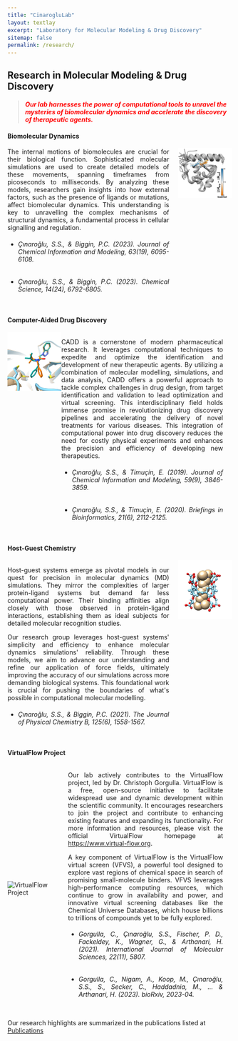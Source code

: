 ```yaml
---
title: "CinarogluLab"
layout: textlay
excerpt: "Laboratory for Molecular Modeling & Drug Discovery"
sitemap: false
permalink: /research/
---
```


## **Research in Molecular Modeling & Drug Discovery**
> #### <span style="color:red;">*Our lab harnesses the power of computational tools to unravel the mysteries of biomolecular dynamics and accelerate the discovery of therapeutic agents.*</span>



#### **Biomolecular Dynamics**

<div style="display: flex; flex-wrap: wrap;">

<div style="flex: 3; text-align: justify; margin-right: 20px;">
The internal motions of biomolecules are crucial for their biological function. Sophisticated molecular simulations are used to create detailed models of these movements, spanning timeframes from picoseconds to milliseconds. By analyzing these models, researchers gain insights into how external factors, such as the presence of ligands or mutations, affect biomolecular dynamics. This understanding is key to unravelling the complex mechanisms of structural dynamics, a fundamental process in cellular signalling and regulation.
  
- <h6>Çınaroğlu, S.S., & Biggin, P.C. (2023). Journal of Chemical Information and Modeling, 63(19), 6095-6108.</h6>
- <h6>Çınaroğlu, S.S., & Biggin, P.C. (2023). Chemical Science, 14(24), 6792-6805.</h6>
</div>

<div style="flex: 1;">
<img src="https://raw.githubusercontent.com/CinarogluLab/cinaroglulab.github.io/main/images/images-0003.jpeg" alt="Biomolecular Dynamics" style="width: 100%; height: auto;">
</div>

</div>

#### **Computer-Aided Drug Discovery**

<div style="display: flex; flex-wrap: wrap;">

<div style="flex: 1;">
<img src="https://raw.githubusercontent.com/CinarogluLab/cinaroglulab.github.io/main/images/images-0004.png" alt="Computer-Aided Drug Discovery" style="width: 100%; height: auto;margin-right: 20px;">
</div>

<div style="flex: 3; text-align: justify; margin-right: 20px;">

CADD is a cornerstone of modern pharmaceutical research. It leverages computational techniques to expedite and optimize the identification and development of new therapeutic agents. By utilizing a combination of molecular modelling, simulations, and data analysis, CADD offers a powerful approach to tackle complex challenges in drug design, from target identification and validation to lead optimization and virtual screening. This interdisciplinary field holds immense promise in revolutionizing drug discovery pipelines and accelerating the delivery of novel treatments for various diseases. This integration of computational power into drug discovery reduces the need for costly physical experiments and enhances the precision and efficiency of developing new therapeutics.
- <h6>Çınaroğlu, S.S., & Timuçin, E. (2019). Journal of Chemical Information and Modeling, 59(9), 3846-3859.</h6>
- <h6>Çınaroğlu, S.S., & Timuçin, E. (2020). Briefings in Bioinformatics, 21(6), 2112-2125.</h6>

</div>
</div>

#### **Host-Guest Chemistry**

<div style="display: flex; flex-wrap: wrap;">

<div style="flex: 3; text-align: justify; margin-right: 20px;">

Host-guest systems emerge as pivotal models in our quest for precision in molecular dynamics (MD) simulations. They mirror the complexities of larger protein-ligand systems but demand far less computational power. Their binding affinities align closely with those observed in protein-ligand interactions, establishing them as ideal subjects for detailed molecular recognition studies.

Our research group leverages host-guest systems' simplicity and efficiency to enhance molecular dynamics simulations' reliability. Through these models, we aim to advance our understanding and refine our application of force fields, ultimately improving the accuracy of our simulations across more demanding biological systems. This foundational work is crucial for pushing the boundaries of what's possible in computational molecular modelling.
- <h6>Çınaroğlu, S.S., & Biggin, P.C. (2021). The Journal of Physical Chemistry B, 125(6), 1558-1567.</h6>

</div>

<div style="flex: 1;">
<img src="https://raw.githubusercontent.com/CinarogluLab/cinaroglulab.github.io/main/images/images-0005.png" alt="Host-Guest" style="width: 100%; height: auto;">
</div>

</div>

#### **VirtualFlow Project**

<div style="display: flex; flex-wrap: wrap; align-items: center;">

<div style="flex: 1; display: flex; align-items: center; justify-content: center;margin-right: 20px;">
<img src="https://community.virtual-flow.org/uploads/default/original/1X/980a69707fd8f27ca3f66e5e6373a110ef4cae95.png" alt="VirtualFlow Project" style="width: 100%; height: auto;">
</div>

<div style="flex: 3; text-align: justify; margin-right: 20px;">

Our lab actively contributes to the VirtualFlow project, led by Dr. Christoph Gorgulla. VirtualFlow is a free, open-source initiative to facilitate widespread use and dynamic development within the scientific community. It encourages researchers to join the project and contribute to enhancing existing features and expanding its functionality. For more information and resources, please visit the official VirtualFlow homepage at <https://www.virtual-flow.org>.

A key component of VirtualFlow is the VirtualFlow virtual screen (VFVS), a powerful tool designed to explore vast regions of chemical space in search of promising small-molecule binders. VFVS leverages high-performance computing resources, which continue to grow in availability and power, and innovative virtual screening databases like the Chemical Universe Databases, which house billions to trillions of compounds yet to be fully explored.

- <h6>Gorgulla, C., Çınaroğlu, S.S., Fischer, P. D., Fackeldey, K., Wagner, G., & Arthanari, H. (2021). International Journal of Molecular Sciences, 22(11), 5807.</h6>
- <h6>Gorgulla, C., Nigam, A., Koop, M., Çınaroğlu, S.S., S., Secker, C., Haddadnia, M., ... & Arthanari, H. (2023). bioRxiv, 2023-04.</h6>

</div>

</div>

Our research highlights are summarized in the publications listed at <a href="{{ site.url }}{{ site.baseurl }}/publications">Publications</a> 
